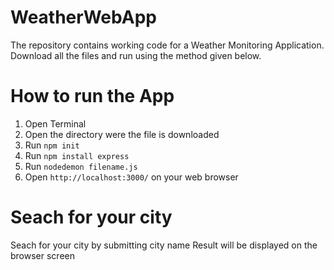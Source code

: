 # WeatherWebApp
The repository contains working code for a Weather Monitoring Application.
Download all the files and run using the method given below.
# How to run the App
1. Open Terminal
2. Open the directory were the file is downloaded
3. Run ```npm init```
4. Run ```npm install express```
5. Run ```nodedemon filename.js```
6. Open ```http://localhost:3000/``` on your web browser
# Seach for your city
Seach for your city by submitting city name 
Result will be displayed on the browser screen
